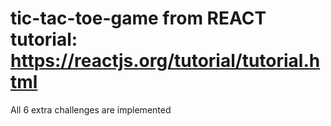 # tic-tac-toe-game from REACT tutorial: https://reactjs.org/tutorial/tutorial.html
All 6 extra challenges are implemented
